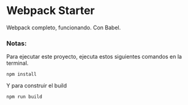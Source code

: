 # Webpack Starter

Webpack completo, funcionando. Con Babel.

### Notas:
Para ejecutar este proyecto, ejecuta estos siguientes comandos en la terminal.
```
npm install
```

Y para construir el build
```
npm run build
```